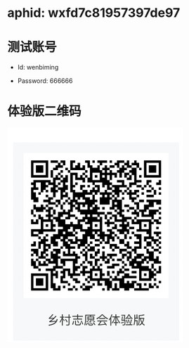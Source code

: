 # aphid: wxfd7c81957397de97





# 测试账号 

* Id: wenbiming

* Password: 666666



# 体验版二维码

<img src='./images/QRcode.png'/>

